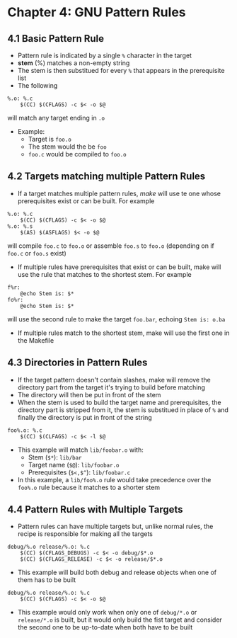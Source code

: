 # Chapter 4: GNU Pattern Rules

## 4.1 Basic Pattern Rule
- Pattern rule is indicated by a single `%` character in the target
- **stem** (%) matches a non-empty string
- The stem is then substitued for every `%` that appears in the prerequisite list
- The following
```make
%.o: %.c
	$(CC) $(CFLAGS) -c $< -o $@
```
will match any target ending in `.o`
- Example:
	* Target is `foo.o`
	* The stem would the be `foo`
	* `foo.c` would be compiled to `foo.o`

## 4.2 Targets matching multiple Pattern Rules
- If a target matches multiple pattern rules, *make* will use te one whose prerequisites exist or can be built. For example
```make
%.o: %.c
	$(CC) $(CFLAGS) -c $< -o $@
%.o: %.s
	$(AS) $(ASFLAGS) $< -o $@
```
will compile `foo.c` to `foo.o` or assemble `foo.s` to `foo.o` (depending on if `foo.c` or `foo.s` exist)
- If multiple rules have prerequisites that exist or can be built, make will use the rule that matches to the shortest stem. For example
```make
f%r:
	@echo Stem is: $*
fo%r:
	@echo Stem is: $*
```
will use the second rule to make the target `foo.bar`, echoing `Stem is: o.ba`
- If multiple rules match to the shortest stem, make will use the first one in the Makefile

## 4.3 Directories in Pattern Rules
- If the target pattern doesn't contain slashes, make will remove the directory part from the target it's trying to build before matching
- The directory will then be put in front of the stem
- When the stem is used to build the target name and prerequisites, the directory part is stripped from it, the stem is substitued in place of `%` and finally the directory is put in front of the string
```make
foo%.o: %.c
	$(CC) $(CLFAGS) -c $< -l $@
```
- This example will match `lib/foobar.o` with:
	* Stem (`$*`): `lib/bar`
	* Target name (`$@`): `lib/foobar.o`
	* Prerequisites (`$<,$^`): `lib/foobar.c`
- In this example, a `lib/foo%.o` rule would take precedence over the `foo%.o` rule because it matches to a shorter stem

## 4.4 Pattern Rules with Multiple Targets
- Pattern rules can have multiple targets but, unlike normal rules, the recipe is responsible for making all the targets
```make
debug/%.o release/%.o: %.c
	$(CC) $(CFLAGS_DEBUGS) -c $< -o debug/$*.o
	$(CC) $(CFLAGS_RELEASE) -c $< -o release/$*.o
```
- This example will build both debug and release objects when one of them has to be built
```make
debug/%.o release/%.o: %.c
	$(CC) $(CFLAGS) -c $< -o $@
```
- This example would only work when only one of `debug/*.o` or `release/*.o` is built, but it would only build the fist target and consider the second one to be up-to-date when both have to be built
